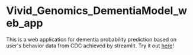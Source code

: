 # Vivid_Genomics_DementiaModel_web_app
This is a web application for dementia probability prediction based on user's behavior data from CDC achieved by streamlit. Try it out [here](https://harryzhang1212-vivid-genomics-dementiamodel-demo5-122021-gpxgzf.streamlitapp.com/)!
